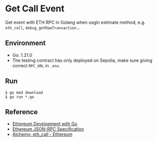 # Get Call Event

Get event with ETH RPC in Golang when usgin estimate method, e.g. `eth_call`, `debug_getRawTransaction`...

## Environment
- Go: 1.21.0
- The testing contract has only deployed on Sepolia, make sure giving correct `RPC_URL` in `.env`.

## Run

```
$ go mod download
$ go run *.go
```

## Reference

- [Ethereum Development with Go](https://goethereumbook.org/en/)
- [Ethereum JSON-RPC Specification](https://ethereum.github.io/execution-apis/api-documentation/)
- [Alchemy: eth_call - Ethereum](https://docs.alchemy.com/reference/eth-call)